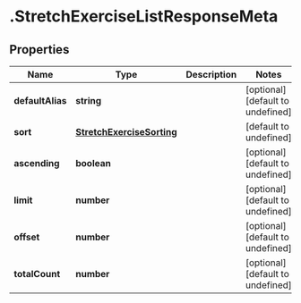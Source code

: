 # .StretchExerciseListResponseMeta

## Properties

Name | Type | Description | Notes
------------ | ------------- | ------------- | -------------
**defaultAlias** | **string** |  | [optional] [default to undefined]
**sort** | [**StretchExerciseSorting**](StretchExerciseSorting.md) |  | [default to undefined]
**ascending** | **boolean** |  | [optional] [default to undefined]
**limit** | **number** |  | [optional] [default to undefined]
**offset** | **number** |  | [optional] [default to undefined]
**totalCount** | **number** |  | [optional] [default to undefined]

